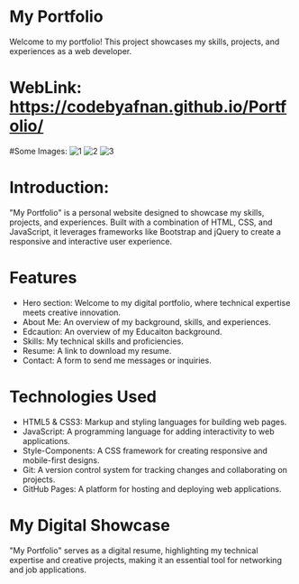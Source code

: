 # My Portfolio
Welcome to my portfolio! This project showcases my skills, projects, and experiences as a web developer.
# WebLink: https://codebyafnan.github.io/Portfolio/

#Some Images:
![1](https://github.com/user-attachments/assets/e2649793-c06b-42f0-a88e-0aebe9161622)
![2](https://github.com/user-attachments/assets/4194bd6f-cba7-4c0b-92a0-c08f82e9a016)
![3](https://github.com/user-attachments/assets/e8529cf5-6ca7-4b15-a539-b5fc9d8617d8)


# Introduction:
"My Portfolio" is a personal website designed to showcase my skills, projects, and experiences. Built with a combination of HTML, CSS, and JavaScript, it leverages frameworks like Bootstrap and jQuery to create a responsive and interactive user experience.

# Features
- Hero section: Welcome to my digital portfolio, where technical expertise meets creative innovation.
- About Me: An overview of my background, skills, and experiences.
- Edcaution: An overview of my Educaiton background.
- Skills: My technical skills and proficiencies.
- Resume: A link to download my resume.
- Contact: A form to send me messages or inquiries.

# Technologies Used
- HTML5 & CSS3: Markup and styling languages for building web pages.
- JavaScript: A programming language for adding interactivity to web applications.
- Style-Components: A CSS framework for creating responsive and mobile-first designs.
- Git: A version control system for tracking changes and collaborating on projects.
- GitHub Pages: A platform for hosting and deploying web applications.

# My Digital Showcase
"My Portfolio" serves as a digital resume, highlighting my technical expertise and creative projects, making it an essential tool for networking and job applications.

